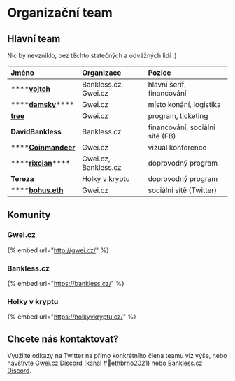 # Organizační team

## Hlavní team

Nic by nevzniklo, bez těchto statečných a odvážných lidí :\)

| Jméno | Organizace | Pozice |
| :--- | :--- | :--- |
| \*\*\*\*[**vojtch**](https://twitter.com/StudenyVojta) | Bankless.cz, Gwei.cz | hlavní šerif, financování |
| \*\*\*\*[**damsky**](https://twitter.com/CryptoDamSky)\*\*\*\* | Gwei.cz | místo konání, logistika |
| [**tree**](https://twitter.com/treecz) | Gwei.cz | program, ticketing |
| **DavidBankless** | Bankless.cz | financování, sociální sítě \(FB\) |
| \*\*\*\*[**Coinmandeer**](https://twitter.com/keenofcoin) | Gwei.cz | vizuál konference |
| \*\*\*\*[**rixcian**](https://twitter.com/rixcian)\*\*\*\* | Gwei.cz, Bankless.cz | doprovodný program |
| **Tereza** | Holky v kryptu | doprovodný program |
| \*\*\*\*[**bohus.eth**](https://twitter.com/BohusKrypto) | Gwei.cz | sociální sítě \(Twitter\) |

## Komunity

### Gwei.cz

{% embed url="http://gwei.cz/" %}

### Bankless.cz

{% embed url="https://bankless.cz/" %}

### Holky v kryptu

{% embed url="https://holkyvkryptu.cz/" %}

## Chcete nás kontaktovat?

Využijte odkazy na Twitter na přímo konkrétního člena teamu viz výše, nebo navštivte [Gwei.cz Discord](https://chat.gwei.cz) \(kanál \#📯ethbrno2021\) nebo [Bankless.cz Discord](https://discord.com/invite/3SrAtJ2gd3).

